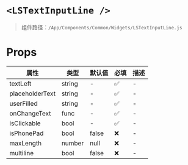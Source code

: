 # `<LSTextInputLine />`

> 组件路径：`/App/Components/Common/Widgets/LSTextInputLine.js`

# Props

| 属性            | 类型   | 默认值 | 必填 | 描述 |
| --------------- | ------ | ------ | ---- | ---- |
| textLeft        | string | -      | ✅   | -    |
| placeholderText | string | -      | ✅   | -    |
| userFilled      | string | -      | ✅   | -    |
| onChangeText    | func   | -      | ✅   | -    |
| isClickable     | bool   | -      | ✅   | -    |
| isPhonePad      | bool   | false  | ❌   | -    |
| maxLength       | number | null   | ❌   | -    |
| multiline       | bool   | false  | ❌   | -    |
